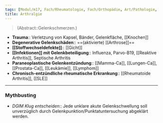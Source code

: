 ```yaml
---
tags: [Modul/m17, Fach/Rheumatologie, Fach/Orthopädie, Art/Pathologie, Mythbusting/DGIM-Klug-entscheiden]
title: Arthralgie
---
```

> (Abstract::Gelenkschmerzen.)
- **Trauma**:: Verletzung von Kapsel, Bänder, Gelenkfläche, [[Knochen]]
- **Degenerative Gelenkschäden**:: ==(aktivierte) [[Arthrose]]==
- **[[Stoffwechseldefekte]]**:: [[Gicht]]
- **[[Infektionen]] mit Gelenkbeteiligung**:: Influenza, Parvo-B19, [[Reaktive Arthritis]], Septische Arthritis
- **Paraneoplastische Gelenkentzündung**:: [[Mamma-Ca]], [[Lungen-Ca]], [[Prostata-Ca]], [[Leukämie]], [[Lymphom]]
- **Chronisch-entzündliche rheumatische Erkrankung**:: [[Rheumatoide Arthritis]], [[SLE]]
---
### Mythbusting
- *DGIM Klug entscheiden*:: Jede unklare akute Gelenkschwellung soll unverzüglich durch Gelenkpunktion/Punktatuntersuchung abgeklärt werden.
